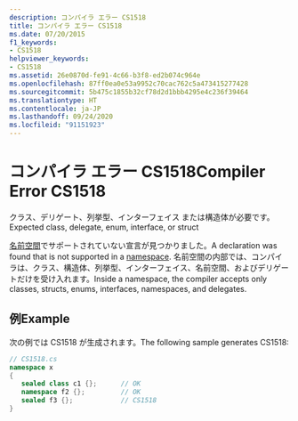 ```yaml
---
description: コンパイラ エラー CS1518
title: コンパイラ エラー CS1518
ms.date: 07/20/2015
f1_keywords:
- CS1518
helpviewer_keywords:
- CS1518
ms.assetid: 26e0870d-fe91-4c66-b3f8-ed2b074c964e
ms.openlocfilehash: 87ff0ea0e53a9952c70cac762c5a473415277428
ms.sourcegitcommit: 5b475c1855b32cf78d2d1bbb4295e4c236f39464
ms.translationtype: HT
ms.contentlocale: ja-JP
ms.lasthandoff: 09/24/2020
ms.locfileid: "91151923"
---
```

# <a name="compiler-error-cs1518"></a><span data-ttu-id="b5300-103">コンパイラ エラー CS1518</span><span class="sxs-lookup"><span data-stu-id="b5300-103">Compiler Error CS1518</span></span>

<span data-ttu-id="b5300-104">クラス、デリゲート、列挙型、インターフェイス または構造体が必要です。</span><span class="sxs-lookup"><span data-stu-id="b5300-104">Expected class, delegate, enum, interface, or struct</span></span>  
  
 <span data-ttu-id="b5300-105">[名前空間](../language-reference/keywords/namespace.md)でサポートされていない宣言が見つかりました。</span><span class="sxs-lookup"><span data-stu-id="b5300-105">A declaration was found that is not supported in a [namespace](../language-reference/keywords/namespace.md).</span></span> <span data-ttu-id="b5300-106">名前空間の内部では、コンパイラは、クラス、構造体、列挙型、インターフェイス、名前空間、およびデリゲートだけを受け入れます。</span><span class="sxs-lookup"><span data-stu-id="b5300-106">Inside a namespace, the compiler accepts only classes, structs, enums, interfaces, namespaces, and delegates.</span></span>  
  
## <a name="example"></a><span data-ttu-id="b5300-107">例</span><span class="sxs-lookup"><span data-stu-id="b5300-107">Example</span></span>  

 <span data-ttu-id="b5300-108">次の例では CS1518 が生成されます。</span><span class="sxs-lookup"><span data-stu-id="b5300-108">The following sample generates CS1518:</span></span>  
  
```csharp  
// CS1518.cs  
namespace x  
{  
   sealed class c1 {};      // OK  
   namespace f2 {};         // OK  
   sealed f3 {};            // CS1518  
}  
```
